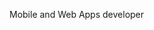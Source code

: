 Mobile and Web Apps developer
<!---
Oluwaseyi-Johnson/Oluwaseyi-Johnson is a ✨ special ✨ repository because its `README.md` (this file) appears on your GitHub profile.
You can click the Preview link to take a look at your changes.
--->
